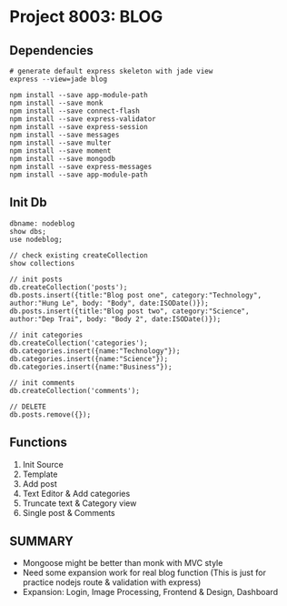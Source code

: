 # Project 8003: BLOG

## Dependencies
```
# generate default express skeleton with jade view
express --view=jade blog

npm install --save app-module-path
npm install --save monk
npm install --save connect-flash
npm install --save express-validator
npm install --save express-session
npm install --save messages
npm install --save multer
npm install --save moment
npm install --save mongodb
npm install --save express-messages
npm install --save app-module-path
```

## Init Db
```
dbname: nodeblog
show dbs;
use nodeblog;

// check existing createCollection
show collections

// init posts
db.createCollection('posts');
db.posts.insert({title:"Blog post one", category:"Technology", author:"Hung Le", body: "Body", date:ISODate()});
db.posts.insert({title:"Blog post two", category:"Science", author:"Dep Trai", body: "Body 2", date:ISODate()});

// init categories
db.createCollection('categories');
db.categories.insert({name:"Technology"});
db.categories.insert({name:"Science"});
db.categories.insert({name:"Business"});

// init comments
db.createCollection('comments');

// DELETE
db.posts.remove({});
```

## Functions
1. Init Source
2. Template
3. Add post
4. Text Editor & Add categories
5. Truncate text & Category view
6. Single post & Comments

## SUMMARY
- Mongoose might be better than monk with MVC style
- Need some expansion work for real blog function (This is just for practice nodejs route & validation with express)
- Expansion: Login, Image Processing, Frontend & Design, Dashboard
